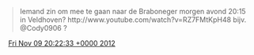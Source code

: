 > Iemand zin om mee te gaan naar de Braboneger morgen avond 20:15 in Veldhoven? http://www\.youtube\.com/watch?v\=RZ7FMtKpH48 bijv\. @Cody0906 ?

<img src="../../media/tweet.ico" width="12" /> [Fri Nov 09 20:22:33 +0000 2012](https://twitter.com/DromerDenker/status/266999238490193920)